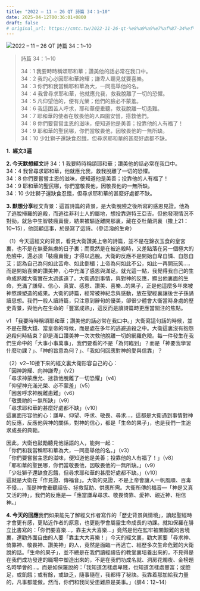 ```yaml
---
title: "2022 – 11 – 26 QT 詩篇 34：1~10"
date: 2025-04-12T00:36:01+0800
draft: false
# original_url: https://cmtc.tw/2022-11-26-qt-%e8%a9%a9%e7%af%87-34%ef%bc%9a110
---
```


![2022 – 11 – 26 QT 詩篇 34：1~10](/images/qt.jpg  "2022 – 11 – 26 QT 詩篇 34：1~10")

> 詩篇 34：1~10
>
> 34：1 我要時時稱頌耶和華；讚美他的話必常在我口中。  
> 34：2 我的心必因耶和華誇耀；謙卑人聽見就要喜樂。  
> 34：3 你們和我當稱耶和華為大，一同高舉他的名。  
> 34：4 我曾尋求耶和華，他就應允我，救我脫離了一切的恐懼。  
> 34：5 凡仰望他的，便有光榮；他們的臉必不蒙羞。  
> 34：6 我這困苦人呼求，耶和華便垂聽，救我脫離一切患難。  
> 34：7 耶和華的使者在敬畏他的人四圍安營，搭救他們。  
> 34：8 你們要嘗嘗主恩的滋味，便知道他是美善；投靠他的人有福了！  
> 34：9 耶和華的聖民哪，你們當敬畏他，因敬畏他的一無所缺。  
> 34：10 少壯獅子還缺食忍餓，但尋求耶和華的甚麼好處都不缺。

**1.  經文3遍**

**2. 今天默想經文**詩 34：1 我要時時稱頌耶和華；讚美他的話必常在我口中。  
34：4 我曾尋求耶和華，他就應允我，救我脫離了一切的恐懼。  
34：8 你們要嘗嘗主恩的滋味，便知道他是美善；投靠他的人有福了！  
34：9 耶和華的聖民哪，你們當敬畏他，因敬畏他的一無所缺。  
34：10 少壯獅子還缺食忍餓，但尋求耶和華的甚麼好處都不缺。

**3. 默想分享**經文背景：這首詩篇的背景，是大衛脫險之後所寫的感恩見證。他為了逃脫掃羅的追殺，而逃往非利士人的屬地，想投靠迦特王亞吉。但他發現情況不對勁，就急中生智裝瘋賣傻，結果被驅逐離開那裏，藏在亞杜蘭洞裏（撒上21：10~15），他回顧這事，於是寫了這詩。（參活潑的生命）

（1）今天這經文的背景，看見大衛讚美上帝的詩篇，並不是在錦衣玉食的皇宮裏，也不是在無憂無慮的日子裏；而竟然是在被追殺時，又差點落在另一個極大的危險中，還必須「裝瘋賣傻」才得以逃脫。大衛的反應不是開始自卑自憐、自怨自艾；認為自己為何如此苦命、如此倒楣；上帝為何如此不公，如此一再開玩笑…，而是開始喜樂的讚美神，心中充滿了感恩與滿足。就光這一點，我覺得我自己的生命成熟離大衛實在太過遙遠了。大衛遇到事情，與對神的反應，顯出他裏面的生命，充滿了謙卑、信心、真實、感恩、讚美、喜樂…的果子，正是他這麼多年來被神熬煉塑造的成果。大衛的詩篇，經常被神紀念與感動，放在聖經裏讓後世子孫誦讀思想。我們一般人讀詩篇，只注意到辭句的優美，卻很少體會大衛當時身處的歷史背景，與他內在生命的「豐富成熟」，這反而是讀詩篇時更應當關注的焦點。

v1 「我要時時稱頌耶和華；讚美他的話必常在我口中。」大衛寫這句話的時候，並不是在賺大錢、當皇帝的時候，而是處在多年的逃避追殺之中。大衛這裏沒有抱怨追殺何時結束？卻是滿口讚美神一次次救他脫離一切的網羅危險。每一件發生在我們生命中的「大事小事萬事」，我們要看的不是「為何臨到」？而是「神要我學習什麼功課？」、「神的旨意為何？」、「我如何回應對神的愛與信靠」？

（2）v2~10接下來的經文裏大衛形容自己的心：  
「因神誇耀、向神謙卑」（v2）  
「尋求神蒙應允、拯救他脫離了一切恐懼」（v4）  
「仰望神充滿光榮、必不蒙羞」（v5）  
「困苦呼求神脫離患難」（v6）  
「敬畏祂的一無所缺」（v9）  
「尋求耶和華的甚麼好處都不缺」（v10）  
這裏面形容他的心：謙卑、仰望、呼求、敬畏、尋求…，這都是大衛遇到事情對神的反應，反應他與神的關係，對神的信心，都是「生命的果子」，也是我們一生追求成長的典範。

因此，大衛也鼓勵聽見他話語的人，能夠一起：  
「你們和我當稱耶和華為大，一同高舉他的名。」（v3）  
「你們要嘗嘗主恩的滋味，便知道他是美善；投靠他的人有福了！」（v8）  
「耶和華的聖民哪，你們當敬畏他，因敬畏他的一無所缺。」（v9）  
「少壯獅子還缺食忍餓，但尋求耶和華的甚麼好處都不缺。」（v10）  
這就是大衛在「作見證、傳福音」。大衛的見證，不是上帝會讓人一帆風順、百毒不侵…，而是神會垂聽禱告、拯救幫助、供應所需。大衛所傳的福音—「神是又真又活的神」，我們的反應是—「應當謙卑尋求、敬畏倚靠、愛神、親近神、相信神。」

**4. 今天的回應**我們如果能先了解經文作者寫作的「歷史背景與情境」，讀起聖經時才會更有感，更貼近作者的原意，也更能學會屬靈生命成長的功課。就如保羅在腓立比書寫的：「你們要喜樂…，靠主大大喜樂…」竟然是他在監牢被關艱難的苦境裏，還勸外面自由的人要「靠主大大喜樂！」今天的經文裏，勸大家要「尋求神、倚靠神、敬畏神、讚美神」的人，竟然是面臨一再逃亡、經歷多次生命危難的大衛說的話。「生命的果子」，並不總是在我們讀經禱告的教堂裏培養出來的，不見得是在我們成功發達的職場中塑造出來的，不是在我們功成名就、洞房花燭夜、金榜題名時學會的…。而是如保羅說的：「我知道怎樣處卑賤，也知道怎樣處豐富；或飽足，或飢餓；或有餘，或缺乏，隨事隨在，我都得了秘訣。我靠着那加給我力量的，凡事都能做。然而，你們和我同受患難原是美事。」（腓4：12~14）